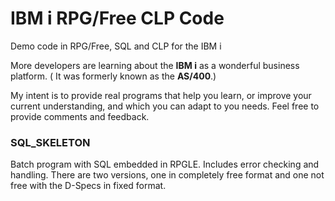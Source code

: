 # IBM i RPG/Free CLP Code
 Demo code in RPG/Free, SQL and CLP for the IBM i
 
More developers are learning about the **IBM i** as a wonderful business platform. ( It was formerly known as the **AS/400**.) 

My intent is to provide real programs that help you learn, or improve your current understanding, and which you can adapt to you needs.
Feel free to provide comments and feedback.

### SQL_SKELETON

Batch program with SQL embedded in RPGLE. Includes error checking and handling.  There are two versions, one in completely free format and one not free with the D-Specs in fixed format.
